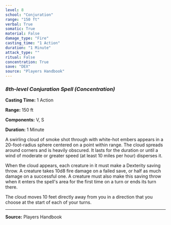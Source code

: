 ```yaml
---
level: 8
school: "Conjuration"
range: "150 ft"
verbal: True
somatic: True
material: False
damage_type: "Fire"
casting_time: "1 Action"
duration: "1 Minute"
attack_type: ""
ritual: False
concentration: True
save: "DEX"
source: "Players Handbook"
---
```


### *8th-level Conjuration Spell* *(Concentration)*

**Casting Time:** 1 Action

**Range:** 150 ft

**Components:** V, S

**Duration:** 1 Minute

A swirling cloud of smoke shot through with white-hot embers appears in a 20-foot-radius sphere centered on a point within range. The cloud spreads around corners and is heavily obscured. It lasts for the duration or until a wind of moderate or greater speed (at least 10 miles per hour) disperses it.
 
 When the cloud appears, each creature in it must make a Dexterity saving throw. A creature takes 10d8 fire damage on a failed save, or half as much damage on a successful one. A creature must also make this saving throw when it enters the spell's area for the first time on a turn or ends its turn there.
 
 The cloud moves 10 feet directly away from you in a direction that you choose at the start of each of your turns.

---
**Source:** Players Handbook
